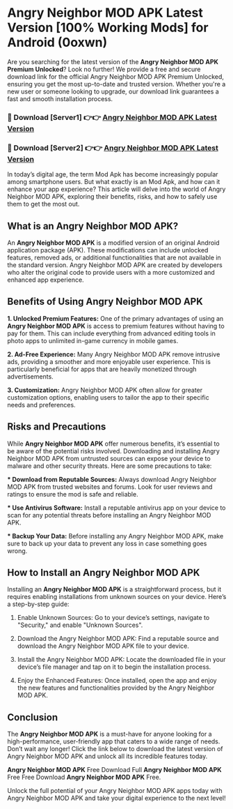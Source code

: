 # Angry Neighbor MOD APK Latest Version [100% Working Mods] for Android (0oxwn)

Are you searching for the latest version of the <strong>Angry Neighbor MOD APK Premium Unlocked</strong>? Look no further! We provide a free and secure download link for the official Angry Neighbor MOD APK Premium Unlocked, ensuring you get the most up-to-date and trusted version. Whether you're a new user or someone looking to upgrade, our download link guarantees a fast and smooth installation process.


<h3>🔴 Download [Server1] 👉👉 <a href="https://getmodsapk.pages.dev?q=Angry+Neighbor+MOD+APK&ref=4R3">Angry Neighbor MOD APK Latest Version</a></h3>

<h3>🔴 Download [Server2] 👉👉 <a href="https://getmodsapk.pages.dev?q=Angry+Neighbor+MOD+APK&ref=4R3">Angry Neighbor MOD APK Latest Version</a></h3>


In today’s digital age, the term Mod Apk has become increasingly popular among smartphone users. But what exactly is an Mod Apk, and how can it enhance your app experience? This article will delve into the world of Angry Neighbor MOD APK, exploring their benefits, risks, and how to safely use them to get the most out.


<h2>What is an Angry Neighbor MOD APK?</h2>

An <strong>Angry Neighbor MOD APK</strong> is a modified version of an original Android application package (APK). These modifications can include unlocked features, removed ads, or additional functionalities that are not available in the standard version. Angry Neighbor MOD APK are created by developers who alter the original code to provide users with a more customized and enhanced app experience.


<h2>Benefits of Using Angry Neighbor MOD APK</h2>

<strong> 1. Unlocked Premium Features:</strong> One of the primary advantages of using an <strong>Angry Neighbor MOD APK</strong> is access to premium features without having to pay for them. This can include everything from advanced editing tools in photo apps to unlimited in-game currency in mobile games.

<strong> 2. Ad-Free Experience:</strong> Many Angry Neighbor MOD APK remove intrusive ads, providing a smoother and more enjoyable user experience. This is particularly beneficial for apps that are heavily monetized through advertisements.

<strong> 3. Customization:</strong> Angry Neighbor MOD APK often allow for greater customization options, enabling users to tailor the app to their specific needs and preferences.


<h2>Risks and Precautions</h2>

While <strong>Angry Neighbor MOD APK</strong> offer numerous benefits, it’s essential to be aware of the potential risks involved. Downloading and installing Angry Neighbor MOD APK from untrusted sources can expose your device to malware and other security threats. Here are some precautions to take:

<strong> * Download from Reputable Sources:</strong> Always download Angry Neighbor MOD APK from trusted websites and forums. Look for user reviews and ratings to ensure the mod is safe and reliable.

<strong> * Use Antivirus Software:</strong> Install a reputable antivirus app on your device to scan for any potential threats before installing an Angry Neighbor MOD APK.

<strong> * Backup Your Data:</strong> Before installing any Angry Neighbor MOD APK, make sure to back up your data to prevent any loss in case something goes wrong.


<h2>How to Install an Angry Neighbor MOD APK</h2>

Installing an <strong>Angry Neighbor MOD APK</strong> is a straightforward process, but it requires enabling installations from unknown sources on your device. Here’s a step-by-step guide:

 1. Enable Unknown Sources: Go to your device’s settings, navigate to "Security," and enable "Unknown Sources".

 2. Download the Angry Neighbor MOD APK: Find a reputable source and download the Angry Neighbor MOD APK file to your device.

 3. Install the Angry Neighbor MOD APK: Locate the downloaded file in your device’s file manager and tap on it to begin the installation process.

 4. Enjoy the Enhanced Features: Once installed, open the app and enjoy the new features and functionalities provided by the Angry Neighbor MOD APK.


<h2><strong>Conclusion</strong></h2>

The <strong>Angry Neighbor MOD APK</strong> is a must-have for anyone looking for a high-performance, user-friendly app that caters to a wide range of needs. Don’t wait any longer! Click the link below to download the latest version of Angry Neighbor MOD APK and unlock all its incredible features today.

<strong>Angry Neighbor MOD APK</strong> Free Download Full <strong>Angry Neighbor MOD APK</strong> Free Free Download <strong>Angry Neighbor MOD APK</strong> Free.

Unlock the full potential of your Angry Neighbor MOD APK apps today with Angry Neighbor MOD APK and take your digital experience to the next level!
